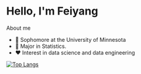# Hello, I'm Feiyang
About me   

- 🏫 Sophomore at the University of Minnesota
- 📖 Major in Statistics.
- ❤️ Interest in data science and data engineering    
  
[![Top Langs](https://github-readme-stats.vercel.app/api/top-langs/?username=papal0tl)](https://github.com/anuraghazra/github-readme-stats)
